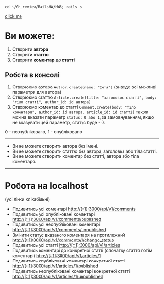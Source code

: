 `cd ~/GH_review/RailsHW/HW5; rails s`

[click me](http://[::1]:3000)
# Ви можете:
1. Створити **автора**
2. Створити **статтю**
3. Створити **коментар** до **статті**

## Робота в консолі
1. Створюємо автора `Author.create(name: "Імʼя")` (виведе всі можливі параметри для автора)
2. Створюємо статтю `Article.create(title: "заголовок статті", body: "тіло статті", author_id: id автора)`
3. Створюємо коментар до статті `Comment.create(body: "тіло коментаря", author_id: id автора, article_id: id статті)`
також можна вказати параметр `status: 0 або 1`, за замовчуванням, якщо не вказувати цей параметр, статус буде - 0.

0 - неопубліковано, 1 - опубліковано
___
* Ви не можете створити автора без імені.
* Ви не можете створити статтю без автора, заголовка або тіла статті.
* Ви не можете створити коментар без статті, автора або тіла коментаря.
___

# Робота на localhost
(усі лінки клікабільні)

* Подивитись усі коментарі [http://[::1]:3000/api/v1/comments](http://[::1]:3000/api/v1/comments)
* Подивитись усі опубліковані коментарі [http://[::1]:3000/api/v1/comments/published](http://[::1]:3000/api/v1/comments/published)
* Подивитись усі неопубліковані коментарі [http://[::1]:3000/api/v1/comments/unpublished](http://[::1]:3000/api/v1/comments/unpublished)
* Змінити статус вказаного коментаря на протилежний [http://[::1]:3000/api/v1/comments/1/change_status](http://[::1]:3000/api/v1/comments/1/change_status)
* Подивитись усі статті [http://[::1]:3000/api/v1/articles](http://[::1]:3000/api/v1/articles)
* Подивитись коментарі до конкретної статті (спочатку стаття потім коментарі) [http://[::1]:3000/api/v1/articles/1](http://[::1]:3000/api/v1/articles/1)
* Подивитись опубліковані коментарі конкретної статті [http://[::1]:3000/api/v1/articles/1/published](http://[::1]:3000/api/v1/articles/1/published)
* Подивитись неопубліковані коментарі конкретної статті [http://[::1]:3000/api/v1/articles/1/unpublished](http://[::1]:3000/api/v1/articles/1/unpublished)
